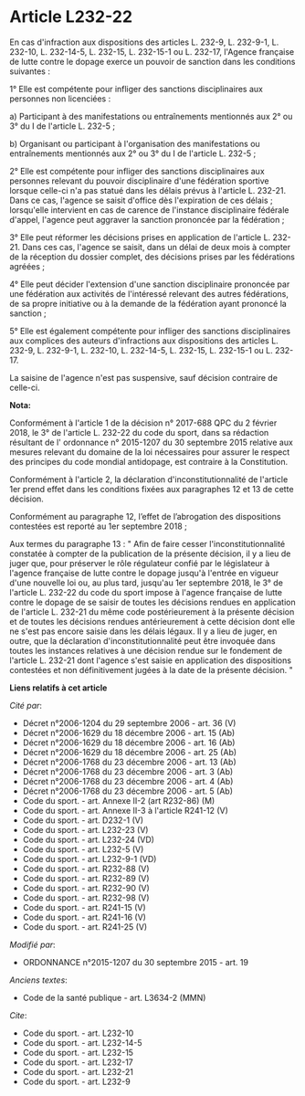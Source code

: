 # Article L232-22

En cas d'infraction aux dispositions des articles L. 232-9, L. 232-9-1, L. 232-10, L. 232-14-5, 
L. 232-15, L. 232-15-1 ou L. 232-17, l'Agence française de lutte contre le dopage exerce un pouvoir de sanction dans les
conditions suivantes : 

1° Elle est compétente pour infliger des sanctions disciplinaires aux personnes non licenciées : 

a) Participant à des manifestations ou entraînements mentionnés aux 2° ou 3° du I de l'article L. 232-5 ; 

b) Organisant ou participant à l'organisation des manifestations ou entraînements mentionnés aux 2° ou 3° du I de l'article
L. 232-5 ; 

2° Elle est compétente pour infliger des sanctions disciplinaires aux personnes relevant du pouvoir disciplinaire d'une
fédération sportive lorsque celle-ci n'a pas statué dans les délais prévus à l'article L. 232-21. Dans ce cas, l'agence se
saisit d'office dès l'expiration de ces délais ; lorsqu'elle intervient en cas de carence de l'instance disciplinaire
fédérale d'appel, l'agence peut aggraver la sanction prononcée par la fédération ; 

3° Elle peut réformer les décisions prises en application de l'article L. 232-21. Dans ces cas, l'agence se saisit, dans un
délai de deux mois à compter de la réception du dossier complet, des décisions prises par les fédérations agréées ; 

4° Elle peut décider l'extension d'une sanction disciplinaire prononcée par une fédération aux activités de l'intéressé
relevant des autres fédérations, de sa propre initiative ou à la demande de la fédération ayant prononcé la sanction ; 

5° Elle est également compétente pour infliger des sanctions disciplinaires aux complices des auteurs d'infractions aux
dispositions des articles L. 232-9, L. 232-9-1, L. 232-10, L. 232-14-5, L. 232-15, L. 232-15-1 ou L. 232-17. 

La saisine de l'agence n'est pas suspensive, sauf décision contraire de celle-ci.

**Nota:**

Conformément à l'article 1 de la décision n° 2017-688 QPC du 2 février 2018, le 3° de l'article L. 232-22 du code du sport,
dans sa rédaction résultant de l' ordonnance n° 2015-1207 du 30 septembre 2015 relative aux mesures relevant du domaine de la
loi nécessaires pour assurer le respect des principes du code mondial antidopage, est contraire à la Constitution.

Conformément à l'article 2, la déclaration d'inconstitutionnalité de l'article 1er prend effet dans les conditions fixées aux
paragraphes 12 et 13 de cette décision.

Conformément au paragraphe 12, l’effet de l’abrogation des dispositions contestées est reporté au 1er septembre 2018 ;

Aux termes du paragraphe 13 : " Afin de faire cesser l'inconstitutionnalité constatée à compter de la publication de la
présente décision, il y a lieu de juger que, pour préserver le rôle régulateur confié par le législateur à l'agence française
de lutte contre le dopage jusqu'à l'entrée en vigueur d'une nouvelle loi ou, au plus tard, jusqu'au 1er septembre 2018, le 3°
de l'article L. 232-22 du code du sport impose à l'agence française de lutte contre le dopage de se saisir de toutes les
décisions rendues en application de l'article L. 232-21 du même code postérieurement à la présente décision et de toutes les
décisions rendues antérieurement à cette décision dont elle ne s'est pas encore saisie dans les délais légaux. Il y a lieu de
juger, en outre, que la déclaration d'inconstitutionnalité peut être invoquée dans toutes les instances relatives à une
décision rendue sur le fondement de l'article L. 232-21 dont l'agence s'est saisie en application des dispositions contestées
et non définitivement jugées à la date de la présente décision. "

**Liens relatifs à cet article**

_Cité par_:

  - Décret n°2006-1204 du 29 septembre 2006 - art. 36 (V)
  - Décret n°2006-1629 du 18 décembre 2006 - art. 15 (Ab)
  - Décret n°2006-1629 du 18 décembre 2006 - art. 16 (Ab)
  - Décret n°2006-1629 du 18 décembre 2006 - art. 25 (Ab)
  - Décret n°2006-1768 du 23 décembre 2006 - art. 13 (Ab)
  - Décret n°2006-1768 du 23 décembre 2006 - art. 3 (Ab)
  - Décret n°2006-1768 du 23 décembre 2006 - art. 4 (Ab)
  - Décret n°2006-1768 du 23 décembre 2006 - art. 5 (Ab)
  - Code du sport. - art. Annexe II-2 (art R232-86) (M)
  - Code du sport. - art. Annexe II-3 à l'article R241-12 (V)
  - Code du sport. - art. D232-1 (V)
  - Code du sport. - art. L232-23 (V)
  - Code du sport. - art. L232-24 (VD)
  - Code du sport. - art. L232-5 (V)
  - Code du sport. - art. L232-9-1 (VD)
  - Code du sport. - art. R232-88 (V)
  - Code du sport. - art. R232-89 (V)
  - Code du sport. - art. R232-90 (V)
  - Code du sport. - art. R232-98 (V)
  - Code du sport. - art. R241-15 (V)
  - Code du sport. - art. R241-16 (V)
  - Code du sport. - art. R241-25 (V)

_Modifié par_:

  - ORDONNANCE n°2015-1207 du 30 septembre 2015 - art. 19

_Anciens textes_:

  - Code de la santé publique - art. L3634-2 (MMN)

_Cite_:

  - Code du sport. - art. L232-10
  - Code du sport. - art. L232-14-5
  - Code du sport. - art. L232-15
  - Code du sport. - art. L232-17
  - Code du sport. - art. L232-21
  - Code du sport. - art. L232-9
